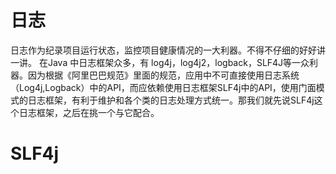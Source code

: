 # 日志
日志作为纪录项目运行状态，监控项目健康情况的一大利器。不得不仔细的好好讲一讲。
在Java 中日志框架众多，有 log4j，log4j2，logback，SLF4J等一众利器。因为根据《阿里巴巴规范》里面的规范，应用中不可直接使用日志系统（Log4j,Logback）中的API，而应依赖使用日志框架SLF4j中的API，使用门面模式的日志框架，有利于维护和各个类的日志处理方式统一。那我们就先说SLF4j这个日志框架，之后在挑一个与它配合。

# SLF4j
